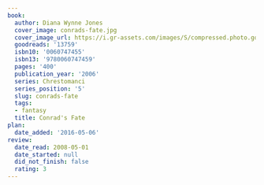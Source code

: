```yaml
---
book:
  author: Diana Wynne Jones
  cover_image: conrads-fate.jpg
  cover_image_url: https://i.gr-assets.com/images/S/compressed.photo.goodreads.com/books/1388545536l/13759.jpg
  goodreads: '13759'
  isbn10: '0060747455'
  isbn13: '9780060747459'
  pages: '400'
  publication_year: '2006'
  series: Chrestomanci
  series_position: '5'
  slug: conrads-fate
  tags:
  - fantasy
  title: Conrad's Fate
plan:
  date_added: '2016-05-06'
review:
  date_read: 2008-05-01
  date_started: null
  did_not_finish: false
  rating: 3
---
```

